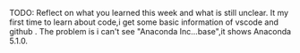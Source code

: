 TODO: Reflect on what you learned this week and what is still unclear.
  It my first time to learn about code,i get some basic information of vscode and github .
  The problem is i can't see "Anaconda Inc...base",it shows Anaconda 5.1.0.
